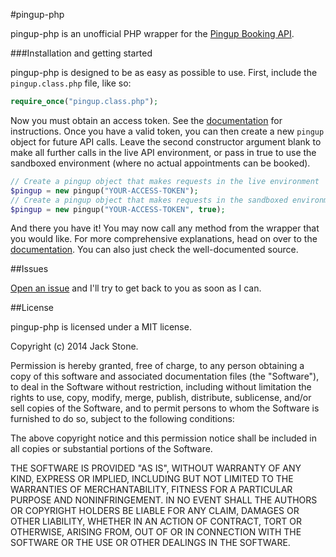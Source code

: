 #pingup-php

pingup-php is an unofficial PHP wrapper for the [Pingup Booking API](http://developers.pingup.com).

###Installation and getting started

pingup-php is designed to be as easy as possible to use.  First, include the `pingup.class.php` file, like so:

```php
require_once("pingup.class.php");
```

Now you must obtain an access token.  See the [documentation](https://github.com/JackStoneDev/pingup-php/blob/master/methods.md#generating-an-access-token) for instructions.  Once you have a valid token, you can then create a new `pingup` object for future API calls.  Leave the second constructor argument blank to make all further calls in the live API environment, or pass in true to use the sandboxed environment (where no actual appointments can be booked).

```php
// Create a pingup object that makes requests in the live environment
$pingup = new pingup("YOUR-ACCESS-TOKEN");
// Create a pingup object that makes requests in the sandboxed environment
$pingup = new pingup("YOUR-ACCESS-TOKEN", true);
```

And there you have it! You may now call any method from the wrapper that you would like.  For more comprehensive explanations, head on over to the [documentation](https://github.com/JackStoneDev/pingup-php/blob/master/methods.md).  You can also just check the well-documented source.

##Issues

[Open an issue](https://github.com/JackStoneDev/pingup-php/issues) and I'll try to get back to you as soon as I can.

##License

pingup-php is licensed under a MIT license.

Copyright (c) 2014 Jack Stone.

Permission is hereby granted, free of charge, to any person obtaining a copy of this software and associated documentation files (the "Software"), to deal in the Software without restriction, including without limitation the rights to use, copy, modify, merge, publish, distribute, sublicense, and/or sell copies of the Software, and to permit persons to whom the Software is furnished to do so, subject to the following conditions:

The above copyright notice and this permission notice shall be included in all copies or substantial portions of the Software.

THE SOFTWARE IS PROVIDED "AS IS", WITHOUT WARRANTY OF ANY KIND, EXPRESS OR IMPLIED, INCLUDING BUT NOT LIMITED TO THE WARRANTIES OF MERCHANTABILITY, FITNESS FOR A PARTICULAR PURPOSE AND NONINFRINGEMENT. IN NO EVENT SHALL THE AUTHORS OR COPYRIGHT HOLDERS BE LIABLE FOR ANY CLAIM, DAMAGES OR OTHER LIABILITY, WHETHER IN AN ACTION OF CONTRACT, TORT OR OTHERWISE, ARISING FROM, OUT OF OR IN CONNECTION WITH THE SOFTWARE OR THE USE OR OTHER DEALINGS IN THE SOFTWARE.

